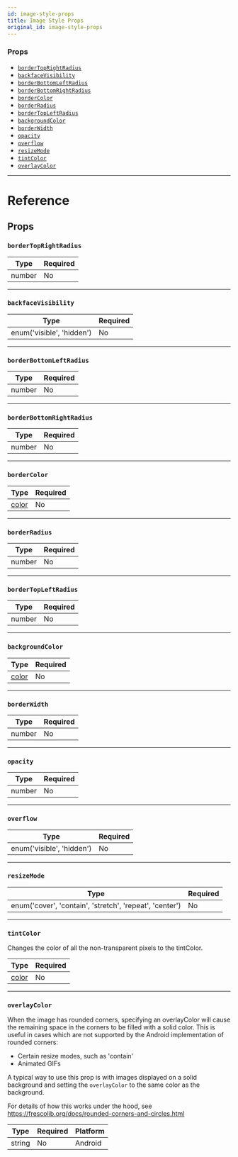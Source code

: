 ```yaml
---
id: image-style-props
title: Image Style Props
original_id: image-style-props
---
```


### Props

- [`borderTopRightRadius`](image-style-props.md#bordertoprightradius)
- [`backfaceVisibility`](image-style-props.md#backfacevisibility)
- [`borderBottomLeftRadius`](image-style-props.md#borderbottomleftradius)
- [`borderBottomRightRadius`](image-style-props.md#borderbottomrightradius)
- [`borderColor`](image-style-props.md#bordercolor)
- [`borderRadius`](image-style-props.md#borderradius)
- [`borderTopLeftRadius`](image-style-props.md#bordertopleftradius)
- [`backgroundColor`](image-style-props.md#backgroundcolor)
- [`borderWidth`](image-style-props.md#borderwidth)
- [`opacity`](image-style-props.md#opacity)
- [`overflow`](image-style-props.md#overflow)
- [`resizeMode`](image-style-props.md#resizemode)
- [`tintColor`](image-style-props.md#tintcolor)
- [`overlayColor`](image-style-props.md#overlaycolor)

---

# Reference

## Props

### `borderTopRightRadius`

| Type   | Required |
| ------ | -------- |
| number | No       |

---

### `backfaceVisibility`

| Type                      | Required |
| ------------------------- | -------- |
| enum('visible', 'hidden') | No       |

---

### `borderBottomLeftRadius`

| Type   | Required |
| ------ | -------- |
| number | No       |

---

### `borderBottomRightRadius`

| Type   | Required |
| ------ | -------- |
| number | No       |

---

### `borderColor`

| Type               | Required |
| ------------------ | -------- |
| [color](colors.md) | No       |

---

### `borderRadius`

| Type   | Required |
| ------ | -------- |
| number | No       |

---

### `borderTopLeftRadius`

| Type   | Required |
| ------ | -------- |
| number | No       |

---

### `backgroundColor`

| Type               | Required |
| ------------------ | -------- |
| [color](colors.md) | No       |

---

### `borderWidth`

| Type   | Required |
| ------ | -------- |
| number | No       |

---

### `opacity`

| Type   | Required |
| ------ | -------- |
| number | No       |

---

### `overflow`

| Type                      | Required |
| ------------------------- | -------- |
| enum('visible', 'hidden') | No       |

---

### `resizeMode`

| Type                                                    | Required |
| ------------------------------------------------------- | -------- |
| enum('cover', 'contain', 'stretch', 'repeat', 'center') | No       |

---

### `tintColor`

Changes the color of all the non-transparent pixels to the tintColor.

| Type               | Required |
| ------------------ | -------- |
| [color](colors.md) | No       |

---

### `overlayColor`

When the image has rounded corners, specifying an overlayColor will cause the remaining space in the corners to be filled with a solid color. This is useful in cases which are not supported by the Android implementation of rounded corners:

- Certain resize modes, such as 'contain'
- Animated GIFs

A typical way to use this prop is with images displayed on a solid background and setting the `overlayColor` to the same color as the background.

For details of how this works under the hood, see https://frescolib.org/docs/rounded-corners-and-circles.html

| Type   | Required | Platform |
| ------ | -------- | -------- |
| string | No       | Android  |
